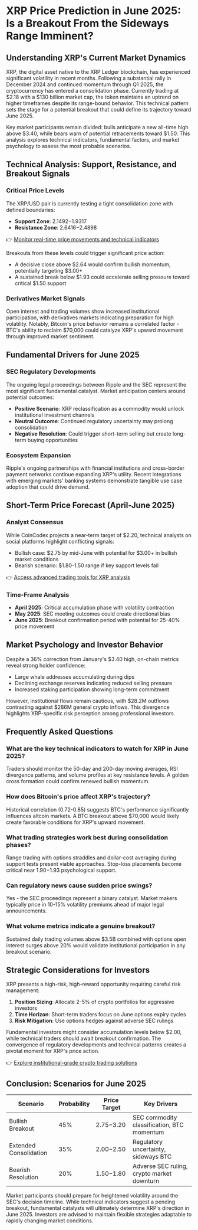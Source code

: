 # XRP Price Prediction in June 2025: Is a Breakout From the Sideways Range Imminent?

## Understanding XRP's Current Market Dynamics

XRP, the digital asset native to the XRP Ledger blockchain, has experienced significant volatility in recent months. Following a substantial rally in December 2024 and continued momentum through Q1 2025, the cryptocurrency has entered a consolidation phase. Currently trading at $2.18 with a $130 billion market cap, the token maintains an uptrend on higher timeframes despite its range-bound behavior. This technical pattern sets the stage for a potential breakout that could define its trajectory toward June 2025.

Key market participants remain divided: bulls anticipate a new all-time high above $3.40, while bears warn of potential retracements toward $1.50. This analysis explores technical indicators, fundamental factors, and market psychology to assess the most probable scenarios.

## Technical Analysis: Support, Resistance, and Breakout Signals

### Critical Price Levels
The XRP/USD pair is currently testing a tight consolidation zone with defined boundaries:
- **Support Zone**: $2.1492-$1.9317
- **Resistance Zone**: $2.6416-$2.4898

👉 [Monitor real-time price movements and technical indicators](https://bit.ly/okx-bonus)

Breakouts from these levels could trigger significant price action:
- A decisive close above $2.64 would confirm bullish momentum, potentially targeting $3.00+ 
- A sustained break below $1.93 could accelerate selling pressure toward critical $1.50 support

### Derivatives Market Signals
Open interest and trading volumes show increased institutional participation, with derivatives markets indicating preparation for high volatility. Notably, Bitcoin's price behavior remains a correlated factor - BTC's ability to reclaim $70,000 could catalyze XRP's upward movement through improved market sentiment.

## Fundamental Drivers for June 2025

### SEC Regulatory Developments
The ongoing legal proceedings between Ripple and the SEC represent the most significant fundamental catalyst. Market anticipation centers around potential outcomes:
- **Positive Scenario**: XRP reclassification as a commodity would unlock institutional investment channels
- **Neutral Outcome**: Continued regulatory uncertainty may prolong consolidation
- **Negative Resolution**: Could trigger short-term selling but create long-term buying opportunities

### Ecosystem Expansion
Ripple's ongoing partnerships with financial institutions and cross-border payment networks continue expanding XRP's utility. Recent integrations with emerging markets' banking systems demonstrate tangible use case adoption that could drive demand.

## Short-Term Price Forecast (April-June 2025)

### Analyst Consensus
While CoinCodex projects a near-term target of $2.20, technical analysts on social platforms highlight conflicting signals:
- Bullish case: $2.75 by mid-June with potential for $3.00+ in bullish market conditions
- Bearish scenario: $1.80-1.50 range if key support levels fail

👉 [Access advanced trading tools for XRP analysis](https://bit.ly/okx-bonus)

### Time-Frame Analysis
- **April 2025**: Critical accumulation phase with volatility contraction
- **May 2025**: SEC meeting outcomes could create directional bias
- **June 2025**: Breakout confirmation period with potential for 25-40% price movement

## Market Psychology and Investor Behavior

Despite a 36% correction from January's $3.40 high, on-chain metrics reveal strong holder confidence:
- Large whale addresses accumulating during dips
- Declining exchange reserves indicating reduced selling pressure
- Increased staking participation showing long-term commitment

However, institutional flows remain cautious, with $28.2M outflows contrasting against $286M general crypto inflows. This divergence highlights XRP-specific risk perception among professional investors.

## Frequently Asked Questions

### What are the key technical indicators to watch for XRP in June 2025?
Traders should monitor the 50-day and 200-day moving averages, RSI divergence patterns, and volume profiles at key resistance levels. A golden cross formation could confirm renewed bullish momentum.

### How does Bitcoin's price affect XRP's trajectory?
Historical correlation (0.72-0.85) suggests BTC's performance significantly influences altcoin markets. A BTC breakout above $70,000 would likely create favorable conditions for XRP's upward movement.

### What trading strategies work best during consolidation phases?
Range trading with options straddles and dollar-cost averaging during support tests present viable approaches. Stop-loss placements become critical near $1.90-$1.93 psychological support.

### Can regulatory news cause sudden price swings?
Yes - the SEC proceedings represent a binary catalyst. Market makers typically price in 10-15% volatility premiums ahead of major legal announcements.

### What volume metrics indicate a genuine breakout?
Sustained daily trading volumes above $3.5B combined with options open interest surges above 20% would validate institutional participation in any breakout scenario.

## Strategic Considerations for Investors

XRP presents a high-risk, high-reward opportunity requiring careful risk management:
1. **Position Sizing**: Allocate 2-5% of crypto portfolios for aggressive investors
2. **Time Horizon**: Short-term traders focus on June options expiry cycles
3. **Risk Mitigation**: Use options hedges against adverse SEC rulings

Fundamental investors might consider accumulation levels below $2.00, while technical traders should await breakout confirmation. The convergence of regulatory developments and technical patterns creates a pivotal moment for XRP's price action.

👉 [Explore institutional-grade crypto trading solutions](https://bit.ly/okx-bonus)

## Conclusion: Scenarios for June 2025

| Scenario | Probability | Price Target | Key Drivers |
|---------|-------------|--------------|-------------|
| Bullish Breakout | 45% | $2.75-$3.20 | SEC commodity classification, BTC momentum |
| Extended Consolidation | 35% | $2.00-$2.50 | Regulatory uncertainty, sideways BTC |
| Bearish Resolution | 20% | $1.50-$1.80 | Adverse SEC ruling, crypto market downturn |

Market participants should prepare for heightened volatility around the SEC's decision timeline. While technical indicators suggest a pending breakout, fundamental catalysts will ultimately determine XRP's direction in June 2025. Investors are advised to maintain flexible strategies adaptable to rapidly changing market conditions.